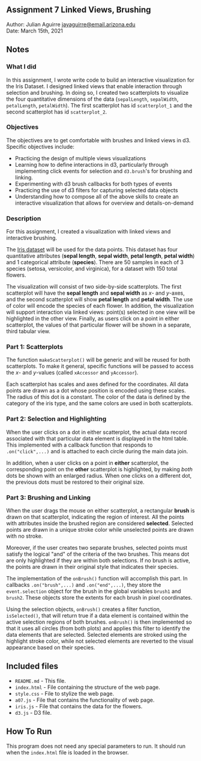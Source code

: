 Assignment 7 Linked Views, Brushing
-----------------------------------

Author: Julian Aguirre [jayaguirre@email.arizona.edu](mailto:jayaguirre@email.arizona.edu)  
Date: March 15th, 2021


## Notes

### What I did

In this assignment, I wrote write code to build an interactive visualization for the Iris Dataset. I designed linked views that enable interaction through selection and brushing. In doing so, I created two scatterplots to visualize the four quantitative dimensions of the data (`sepalLength`, `sepalWidth`, `petalLength`, `petalWidth`). The first scatterplot has id `scatterplot_1` and the second scatterplot has id `scatterplot_2`.

### Objectives
The objectives are to get comfortable with brushes and linked views in d3. Specific objectives include:
- Practicing the design of multiple views visualizations
- Learning how to define interactions in d3, particularly through implementing click events for selection and `d3.brush`'s for brushing and linking.
- Experimenting with d3 brush callbacks for both types of events
- Practicing the use of d3 filters for capturing selected data objects
- Understanding how to compose all of the above skills to create an interactive visualization that allows for overview and details-on-demand


### Description
For this assignment, I created a visualization with linked views and interactive brushing.

The [Iris dataset](http://archive.ics.uci.edu/ml/datasets/Iris) will be used for the data points. This dataset has four quantitative attributes (**sepal length**, **sepal width**, **petal length**, **petal width**) and 1 categorical attribute (**species**). There are 50 samples in each of 3 species (setosa, versicolor, and virginica), for a dataset with 150 total flowers.

The visualization will consist of two side-by-side scatterplots. The first scatterplot will have the **sepal length** and **sepal width** as *x*- and *y*-axes, and the second scatterplot will show **petal length** and **petal width**. The use of color will encode the species of each flower. In addition, the visualization will support interaction via linked views: point(s) selected in one view will be highlighted in the other view. Finally, as users click on a point in either scatterplot, the values of that particular flower will be shown in a separate, third tabular view.

### Part 1: Scatterplots
The function `makeScatterplot()` will be generic and will be reused for both scatterplots. To make it general, specific functions will be passed to access the *x*- and *y*-values (called `xAccessor` and `yAccessor`).

Each scatterplot has scales and axes defined for the coordinates. All data points are drawn as a dot whose position is encoded using these scales. The radius of this dot is a constant. The color of the data is defined by the category of the iris type, and the same colors are used in both scatterplots.

### Part 2: Selection and Highlighting
When the user clicks on a dot in either scatterplot, the actual data record associated with that particular data element is displayed in the html table. This implemented with a callback function that responds to `.on("click",...)` and is attached to each circle during the main data join.

In addition, when a user clicks on a point in **either** scatterplot, the corresponding point on the **other** scatterplot is highlighted, by making *both* dots be shown with an enlarged radius. When one clicks on a different dot, the previous dots must be restored to their original size.

### Part 3: Brushing and Linking
When the user drags the mouse on either scatterplot, a rectangular **brush** is drawn on that scatterplot, indicating the region of interest. All the points with attributes inside the brushed region are considered **selected**. Selected points are drawn in a unique stroke color while unselected points are drawn with no stroke.

Moreover, if the user creates two separate brushes, selected points must satisfy the logical "and" of the criteria of the two brushes. This means dot are only highlighted if they are within both selections. If no brush is active, the points are drawn in their original style that indicates their species.

The implementation of the `onBrush()` function will accomplish this part. In callbacks `.on("brush",...)` and `.on("end",...)`, they store the `event.selection` object for the brush in the global variables `brush1` and `brush2`. These objects store the extents for each brush in pixel coordinates.

Using the selection objects, `onBrush()` creates a filter function, `isSelected()`, that will return true if a data element is contained within the active selection regions of both brushes. `onBrush()` is then implemented so that it uses all circles (from both plots) and applies this filter to identify the data elements that are selected. Selected elements are stroked using the highlight stroke color, while not selected elements are reverted to the visual appearance based on their species.

## Included files

* `README.md` - This file.
* `index.html` - File containing the structure of the web page.
* `style.css` - File to stylize the web page.
* `a07.js` - File that contains the functionality of web page.
* `iris.js` - File that contains the data for the flowers.
* `d3.js` - D3 file.

## How To Run
This program does not need any special parameters to run. It should run when the `index.html` file is loaded in the browser.

